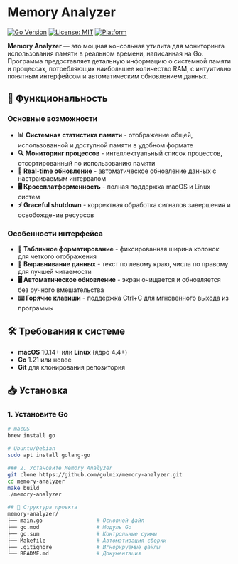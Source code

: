 # Memory Analyzer

[![Go Version](https://img.shields.io/badge/Go-1.21+-00ADD8?logo=go)](https://golang.org)
[![License: MIT](https://img.shields.io/badge/License-MIT-yellow.svg)](https://opensource.org/licenses/MIT)
[![Platform](https://img.shields.io/badge/Platform-macOS%20%7C%20Linux-lightgrey)](https://golang.org)

**Memory Analyzer** — это мощная консольная утилита для мониторинга использования памяти в реальном времени, написанная на Go. Программа предоставляет детальную информацию о системной памяти и процессах, потребляющих наибольшее количество RAM, с интуитивно понятным интерфейсом и автоматическим обновлением данных.

## 🚀 Функциональность

### Основные возможности
- **📊 Системная статистика памяти** - отображение общей, использованной и доступной памяти в удобном формате
- **🔍 Мониторинг процессов** - интеллектуальный список процессов, отсортированный по использованию памяти
- **🔄 Real-time обновление** - автоматическое обновление данных с настраиваемым интервалом
- **🖥️ Кроссплатформенность** - полная поддержка macOS и Linux систем
- **⚡ Graceful shutdown** - корректная обработка сигналов завершения и освобождение ресурсов

### Особенности интерфейса
- **🎯 Табличное форматирование** - фиксированная ширина колонок для четкого отображения
- **📐 Выравнивание данных** - текст по левому краю, числа по правому для лучшей читаемости
- **🖥️ Автоматическое обновление** - экран очищается и обновляется без ручного вмешательства
- **⌨️ Горячие клавиши** - поддержка Ctrl+C для мгновенного выхода из программы

## 🛠 Требования к системе

- **macOS** 10.14+ или **Linux** (ядро 4.4+)
- **Go** 1.21 или новее
- **Git** для клонирования репозитория

## 📥 Установка

### 1. Установите Go
```bash
# macOS
brew install go

# Ubuntu/Debian  
sudo apt install golang-go

### 2. Установите Memory Analyzer
git clone https://github.com/gulmix/memory-analyzer.git
cd memory-analyzer
make build
./memory-analyzer

## 📁 Структура проекта
memory-analyzer/
├── main.go                 # Основной файл
├── go.mod                  # Модуль Go
├── go.sum                  # Контрольные суммы
├── Makefile                # Автоматизация сборки
├── .gitignore              # Игнорируемые файлы
└── README.md               # Документация
